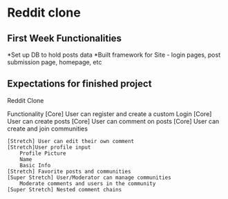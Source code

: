 # Reddit clone 
## First Week Functionalities

*Set up DB to hold posts data
*Built framework for Site - login pages, post submission page, homepage, etc

## Expectations for finished project

Reddit Clone

Functionality
    [Core] User can register and create a custom Login
    [Core] User can create posts 
    [Core] User can comment on posts
    [Core] User can create and join communities
    
    [Stretch] User can edit their own comment
    [Stretch]User profile input
        Profile Picture
        Name
        Basic Info
    [Stretch] Favorite posts and communities
    [Super Stretch] User/Moderator can manage communities
        Moderate comments and users in the community
    [Super Stretch] Nested comment chains

